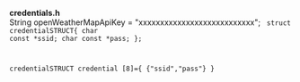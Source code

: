 <b>credentials.h</b>
<br />
String openWeatherMapApiKey = "xxxxxxxxxxxxxxxxxxxxxxxxxxx";
<code>
struct credentialSTRUCT{
char const *ssid;
char const *pass;
};

credentialSTRUCT credential [8]={
{"ssid","pass"}
}
<code>
